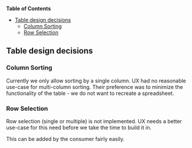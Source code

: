 <!-- START doctoc generated TOC please keep comment here to allow auto update -->
<!-- DON'T EDIT THIS SECTION, INSTEAD RE-RUN doctoc TO UPDATE -->
**Table of Contents**

- [Table design decisions](#table-design-decisions)
  - [Column Sorting](#column-sorting)
  - [Row Selection](#row-selection)

<!-- END doctoc generated TOC please keep comment here to allow auto update -->

## Table design decisions


### Column Sorting

Currently we only allow sorting by a single column. UX had no reasonable use-case for multi-column
sorting. Their preference was to minimize the functionality of the table - we do not want to
recreate a spreadsheet.


### Row Selection

Row selection (single or multiple) is not implemented. UX needs a better use-case for this need
before we take the time to build it in.

This can be added by the consumer fairly easily.
